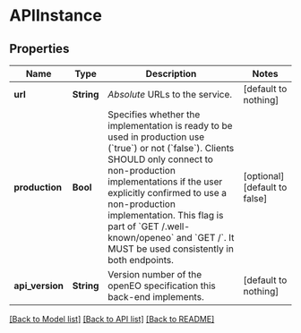 # APIInstance


## Properties
Name | Type | Description | Notes
------------ | ------------- | ------------- | -------------
**url** | **String** | *Absolute* URLs to the service. | [default to nothing]
**production** | **Bool** | Specifies whether the implementation is ready to be used in production use (&#x60;true&#x60;) or not (&#x60;false&#x60;). Clients SHOULD only connect to non-production implementations if the user explicitly confirmed to use a non-production implementation. This flag is part of &#x60;GET /.well-known/openeo&#x60; and &#x60;GET /&#x60;. It MUST be used consistently in both endpoints. | [optional] [default to false]
**api_version** | **String** | Version number of the openEO specification this back-end implements. | [default to nothing]


[[Back to Model list]](../README.md#models) [[Back to API list]](../README.md#api-endpoints) [[Back to README]](../README.md)


